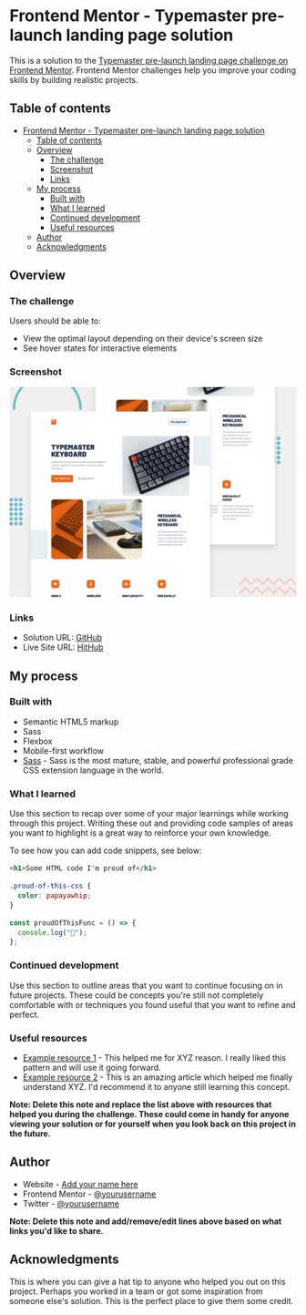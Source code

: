 # Frontend Mentor - Typemaster pre-launch landing page solution

This is a solution to the [Typemaster pre-launch landing page challenge on Frontend Mentor](). Frontend Mentor challenges help you improve your coding skills by building realistic projects.

## Table of contents

- [Frontend Mentor - Typemaster pre-launch landing page solution](#frontend-mentor---typemaster-pre-launch-landing-page-solution)
  - [Table of contents](#table-of-contents)
  - [Overview](#overview)
    - [The challenge](#the-challenge)
    - [Screenshot](#screenshot)
    - [Links](#links)
  - [My process](#my-process)
    - [Built with](#built-with)
    - [What I learned](#what-i-learned)
    - [Continued development](#continued-development)
    - [Useful resources](#useful-resources)
  - [Author](#author)
  - [Acknowledgments](#acknowledgments)

## Overview

### The challenge

Users should be able to:

- View the optimal layout depending on their device's screen size
- See hover states for interactive elements

### Screenshot

![](./preview.jpg)

### Links

- Solution URL: [GitHub](https://github.com/robertWalker68501/Typemaster-pre-launch-landing-page)
- Live Site URL: [HitHub](https://robertwalker68501.github.io/Typemaster-pre-launch-landing-page/)

## My process

### Built with

- Semantic HTML5 markup
- Sass
- Flexbox
- Mobile-first workflow
- [Sass](https://sass-lang.com/) - Sass is the most mature, stable, and powerful professional grade CSS extension language in the world.

### What I learned

Use this section to recap over some of your major learnings while working through this project. Writing these out and providing code samples of areas you want to highlight is a great way to reinforce your own knowledge.

To see how you can add code snippets, see below:

```html
<h1>Some HTML code I'm proud of</h1>
```

```css
.proud-of-this-css {
  color: papayawhip;
}
```

```js
const proudOfThisFunc = () => {
  console.log("🎉");
};
```

### Continued development

Use this section to outline areas that you want to continue focusing on in future projects. These could be concepts you're still not completely comfortable with or techniques you found useful that you want to refine and perfect.

### Useful resources

- [Example resource 1](https://www.example.com) - This helped me for XYZ reason. I really liked this pattern and will use it going forward.
- [Example resource 2](https://www.example.com) - This is an amazing article which helped me finally understand XYZ. I'd recommend it to anyone still learning this concept.

**Note: Delete this note and replace the list above with resources that helped you during the challenge. These could come in handy for anyone viewing your solution or for yourself when you look back on this project in the future.**

## Author

- Website - [Add your name here](https://www.your-site.com)
- Frontend Mentor - [@yourusername](https://www.frontendmentor.io/profile/yourusername)
- Twitter - [@yourusername](https://www.twitter.com/yourusername)

**Note: Delete this note and add/remove/edit lines above based on what links you'd like to share.**

## Acknowledgments

This is where you can give a hat tip to anyone who helped you out on this project. Perhaps you worked in a team or got some inspiration from someone else's solution. This is the perfect place to give them some credit.
